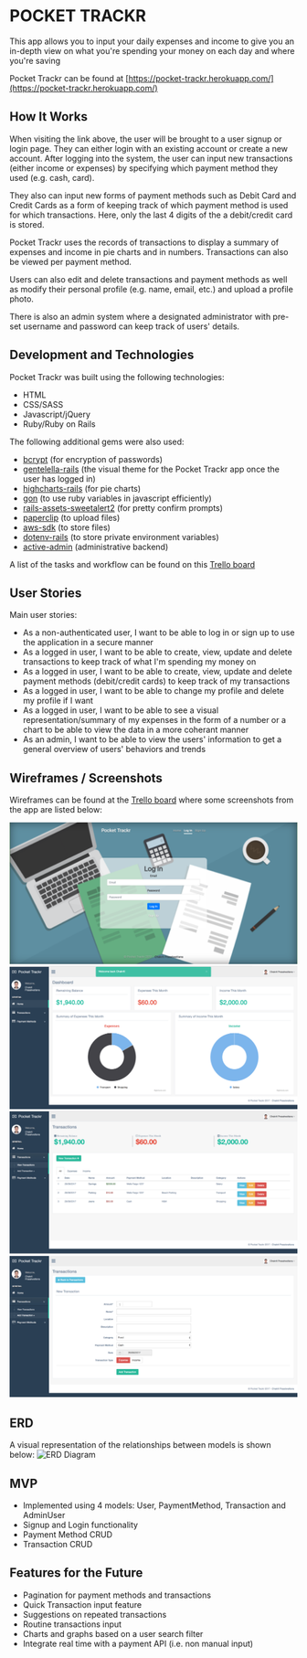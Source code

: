 # POCKET TRACKR

This app allows you to input your daily expenses and income to give you an in-depth view on what you're spending your money on each day and where you're saving

Pocket Trackr can be found at [https://pocket-trackr.herokuapp.com/](https://pocket-trackr.herokuapp.com/)

## How It Works
When visiting the link above, the user will be brought to a user signup or login page. They can either login with an existing account or create a new account. After logging into the system, the user can input new transactions (either income or expenses) by specifying which payment method they used (e.g. cash, card).

They also can input new forms of payment methods such as Debit Card and Credit Cards as a form of keeping track of which payment method is used for which transactions. Here, only the last 4 digits of the a debit/credit card is stored.

Pocket Trackr uses the records of transactions to display a summary of expenses and income in pie charts and in numbers. Transactions can also be viewed per payment method.

Users can also edit and delete transactions and payment methods as well as modify their personal profile (e.g. name, email, etc.) and upload a profile photo.

There is also an admin system where a designated administrator with pre-set username and password can keep track of users' details.

## Development and Technologies
Pocket Trackr was built using the following technologies:

- HTML
- CSS/SASS
- Javascript/jQuery
- Ruby/Ruby on Rails

The following additional gems were also used:

- [bcrypt](https://github.com/codahale/bcrypt-ruby) (for encryption of passwords)
- [gentelella-rails](https://github.com/mwlang/gentelella-rails) (the visual theme for the Pocket Trackr app once the user has logged in)
- [highcharts-rails](https://github.com/PerfectlyNormal/highcharts-rails) (for pie charts)
- [gon](https://github.com/gazay/gon) (to use ruby variables in javascript efficiently)
- [rails-assets-sweetalert2](https://github.com/nicolasblanco/sweet-alert2-rails) (for pretty confirm prompts)
- [paperclip](https://github.com/thoughtbot/paperclip) (to upload files)
- [aws-sdk](https://github.com/aws/aws-sdk-ruby) (to store files)
- [dotenv-rails](https://github.com/bkeepers/dotenv) (to store private environment variables)
- [active-admin](https://github.com/activeadmin/activeadmin) (administrative backend)

A list of the tasks and workflow can be found on this [Trello board](https://trello.com/b/Z8eh3dpv/budget-tracker)

## User Stories
Main user stories:

- As a non-authenticated user, I want to be able to log in or sign up to use the application in a secure manner
- As a logged in user, I want to be able to create, view, update and delete transactions to keep track of what I'm spending my money on
- As a logged in user, I want to be able to create, view, update and delete payment methods (debit/credit cards) to keep track of my transactions
- As a logged in user, I want to be able to change my profile and delete my profile if I want
- As a logged in user, I want to be able to see a visual representation/summary of my expenses in the form of a number or a chart to be able to view the data in a more coherant manner
- As an admin, I want to be able to view the users' information to get a general overview of users' behaviors and trends

## Wireframes / Screenshots
Wireframes can be found at the [Trello board](https://trello.com/b/Z8eh3dpv/budget-tracker)
where some screenshots from the app are listed below:

![image-1](screenshots/pocket-trackr-1.png)
![image-2](screenshots/pocket-trackr-2.png)
![image-3](screenshots/pocket-trackr-3.png)
![image-4](screenshots/pocket-trackr-4.png)


## ERD
A visual representation of the relationships between models is shown below:
![ERD Diagram](/Users/ChakritP/Desktop/Screenshots/erd-diagram.png)

## MVP
- Implemented using 4 models: User, PaymentMethod, Transaction and AdminUser
- Signup and Login functionality
- Payment Method CRUD
- Transaction CRUD

## Features for the Future
- Pagination for payment methods and transactions
- Quick Transaction input feature
- Suggestions on repeated transactions
- Routine transactions input
- Charts and graphs based on a user search filter 
- Integrate real time with a payment API (i.e. non manual input)

